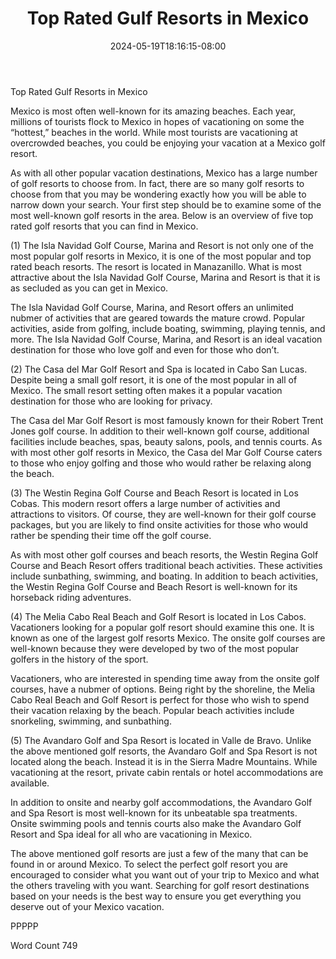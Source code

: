 ﻿---
title: "Top Rated Gulf Resorts in Mexico"
date: 2024-05-19T18:16:15-08:00
description: "Mexico Vacations Tips for Web Success"
featured_image: "/images/Mexico Vacations.jpg"
tags: ["Mexico Vacations"]
---

Top Rated Gulf Resorts in Mexico

Mexico is most often well-known for its amazing beaches.  Each year, millions of tourists flock to Mexico in hopes of vacationing on some the “hottest,” beaches in the world.  While most tourists are vacationing at overcrowded beaches, you could be enjoying your vacation at a Mexico golf resort.

As with all other popular vacation destinations, Mexico has a large number of golf resorts to choose from.  In fact, there are so many golf resorts to choose from that you may be wondering exactly how you will be able to narrow down your search.  Your first step should be to examine some of the most well-known golf resorts in the area.  Below is an overview of five top rated golf resorts that you can find in Mexico.

(1)  The Isla Navidad Golf Course, Marina and Resort is not only one of the most popular golf resorts in Mexico, it is one of the most popular and top rated beach resorts. The resort is located in Manazanillo. What is most attractive about the Isla Navidad Golf Course, Marina and Resort is that it is as secluded as you can get in Mexico.  

The Isla Navidad Golf Course, Marina, and Resort offers an unlimited nubmer of activities that are geared towards the mature crowd.  Popular activities, aside from golfing, include boating, swimming, playing tennis, and more.  The Isla Navidad Golf Course, Marina, and Resort is an ideal vacation destination for those who love golf and even for those who don’t. 

(2)  The Casa del Mar Golf Resort and Spa is located in Cabo San Lucas.  Despite being a small golf resort, it is one of the most popular in all of Mexico.  The small resort setting often makes it a popular vacation destination for those who are looking for privacy. 

The Casa del Mar Golf Resort is most famously known for their Robert Trent Jones golf course. In addition to their well-known golf course, additional facilities include beaches, spas, beauty salons, pools, and tennis courts.  As with most other golf resorts in Mexico, the Casa del Mar Golf Course caters to those who enjoy golfing and those who would rather be relaxing along the beach.

(3)  The Westin Regina Golf Course and Beach Resort is located in Los Cobas.  This modern resort offers a large number of activities and attractions to visitors. Of course, they are well-known for their golf course packages, but you are likely to find onsite activities for those who would rather be spending their time off the golf course.

As with most other golf courses and beach resorts, the Westin Regina Golf Course and Beach Resort offers traditional beach activities.  These activities include sunbathing, swimming, and boating.  In addition to beach activities, the Westin Regina Golf Course and Beach Resort is well-known for its horseback riding adventures. 

(4)  The Melia Cabo Real Beach and Golf Resort is located in Los Cabos.  Vacationers looking for a popular golf resort should examine this one.  It is known as one of the largest golf resorts Mexico. The onsite golf courses are well-known because they were developed by two of the most popular golfers in the history of the sport.  

Vacationers, who are interested in spending time away from the onsite golf courses, have a nubmer of options. Being right by the shoreline, the Melia Cabo Real Beach and Golf Resort is perfect for those who wish to spend their vacation relaxing by the beach. Popular beach activities include snorkeling, swimming, and sunbathing.  

(5)  The Avandaro Golf and Spa Resort is located in Valle de Bravo.  Unlike the above mentioned golf resorts, the Avandaro Golf and Spa Resort is not located along the beach. Instead it is in the Sierra Madre Mountains. While vacationing at the resort, private cabin rentals or hotel accommodations are available. 

In addition to onsite and nearby golf accommodations, the Avandaro Golf and Spa Resort is most well-known for its unbeatable spa treatments.  Onsite swimming pools and tennis courts also make the Avandaro Golf Resort and Spa ideal for all who are vacationing in Mexico.

The above mentioned golf resorts are just a few of the many that can be found in or around Mexico.  To select the perfect golf resort you are encouraged to consider what you want out of your trip to Mexico and what the others traveling with you want. Searching for golf resort destinations based on your needs is the best way to ensure you get everything you deserve out of your Mexico vacation.

PPPPP

Word Count 749

